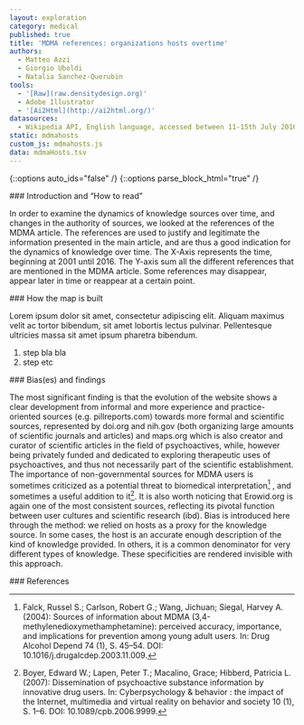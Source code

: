 ```yaml
---
layout: exploration
category: medical
published: true
title: 'MDMA references: organizations hosts overtime'
authors:
  - Matteo Azzi
  - Giorgio Uboldi
  - Natalia Sanchez-Querubin
tools:
  - '[Raw](raw.densitydesign.org)'
  - Adobe Illustrator
  - '[Ai2Html](http://ai2html.org/)'
datasources:
  - Wikipedia API, English language, accessed between 11-15th July 2016
static: mdmahosts
custom_js: mdmahosts.js
data: mdmaHosts.tsv
---
```

{::options auto_ids="false" /}
{::options parse_block_html="true" /}
<div class="intro">
### Introduction and “How to read”

In order to examine the dynamics of knowledge sources over time, and changes in the authority of sources, we looked at the references of the MDMA article. The references are used to justify and legitimate the information presented in the main article, and are thus a good indication for the dynamics of knowledge over time.
The X-Axis represents the time, beginning at 2001 until 2016. The Y-axis sum all the different references that are mentioned in the MDMA article. Some references may disappear, appear later in time or reappear at a certain point.

</div>

<div class="protocol">
### How the map is built

Lorem ipsum dolor sit amet, consectetur adipiscing elit. Aliquam maximus velit ac tortor bibendum, sit amet lobortis lectus pulvinar. Pellentesque ultricies massa sit amet ipsum pharetra bibendum.

1. step bla bla
2. step etc

</div>

<div class="findings">
### Bias(es) and findings

The most significant finding is that the evolution of the website shows a clear development from informal and more experience and practice-oriented sources (e.g. pillreports.com) towards more formal and scientific sources, represented by doi.org and nih.gov (both organizing large amounts of scientific journals and articles) and maps.org which is also creator and curator of scientific articles in the field of psychoactives, while, however being privately funded and dedicated to exploring therapeutic uses of psychoactives, and thus not necessarily part of the scientific establishment. The importance of non-governmental sources for MDMA users is sometimes criticized as a potential threat to biomedical interpretation[^1] , and sometimes a useful addition to it[^2].  It is also worth noticing that Erowid.org is again one of the most consistent sources, reflecting its pivotal function between user cultures and scientific research (ibd).
Bias is introduced here through the method: we relied on hosts as a proxy for the knowledge source. In some cases, the host is an accurate enough description of the kind of knowledge provided. In others, it is a common denominator for very different types of knowledge. These specificities are rendered invisible with this approach.


</div>

<div class="references">
### References

[^1]: Falck, Russel S.; Carlson, Robert G.; Wang, Jichuan; Siegal, Harvey A. (2004): Sources of information about MDMA (3,4-methylenedioxymethamphetamine): perceived accuracy, importance, and implications for prevention among young adult users. In: Drug Alcohol Depend 74 (1), S. 45–54. DOI: 10.1016/j.drugalcdep.2003.11.009.

[^2]: Boyer, Edward W.; Lapen, Peter T.; Macalino, Grace; Hibberd, Patricia L. (2007): Dissemination of psychoactive substance information by innovative drug users. In: Cyberpsychology & behavior : the impact of the Internet, multimedia and virtual reality on behavior and society 10 (1), S. 1–6. DOI: 10.1089/cpb.2006.9999.

</div>
